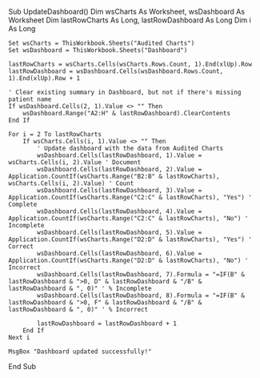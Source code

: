 Sub UpdateDashboard()
    Dim wsCharts As Worksheet, wsDashboard As Worksheet
    Dim lastRowCharts As Long, lastRowDashboard As Long
    Dim i As Long
    
    Set wsCharts = ThisWorkbook.Sheets("Audited Charts")
    Set wsDashboard = ThisWorkbook.Sheets("Dashboard")
    
    lastRowCharts = wsCharts.Cells(wsCharts.Rows.Count, 1).End(xlUp).Row
    lastRowDashboard = wsDashboard.Cells(wsDashboard.Rows.Count, 1).End(xlUp).Row + 1
    
    ' Clear existing summary in Dashboard, but not if there's missing patient name
    If wsDashboard.Cells(2, 1).Value <> "" Then
        wsDashboard.Range("A2:H" & lastRowDashboard).ClearContents
    End If
    
    For i = 2 To lastRowCharts
        If wsCharts.Cells(i, 1).Value <> "" Then
            ' Update dashboard with the data from Audited Charts
            wsDashboard.Cells(lastRowDashboard, 1).Value = wsCharts.Cells(i, 2).Value ' Document
            wsDashboard.Cells(lastRowDashboard, 2).Value = Application.CountIf(wsCharts.Range("B2:B" & lastRowCharts), wsCharts.Cells(i, 2).Value) ' Count
            wsDashboard.Cells(lastRowDashboard, 3).Value = Application.CountIf(wsCharts.Range("C2:C" & lastRowCharts), "Yes") ' Complete
            wsDashboard.Cells(lastRowDashboard, 4).Value = Application.CountIf(wsCharts.Range("C2:C" & lastRowCharts), "No") ' Incomplete
            wsDashboard.Cells(lastRowDashboard, 5).Value = Application.CountIf(wsCharts.Range("D2:D" & lastRowCharts), "Yes") ' Correct
            wsDashboard.Cells(lastRowDashboard, 6).Value = Application.CountIf(wsCharts.Range("D2:D" & lastRowCharts), "No") ' Incorrect
            wsDashboard.Cells(lastRowDashboard, 7).Formula = "=IF(B" & lastRowDashboard & ">0, D" & lastRowDashboard & "/B" & lastRowDashboard & ", 0)" ' % Incomplete
            wsDashboard.Cells(lastRowDashboard, 8).Formula = "=IF(B" & lastRowDashboard & ">0, F" & lastRowDashboard & "/B" & lastRowDashboard & ", 0)" ' % Incorrect
            
            lastRowDashboard = lastRowDashboard + 1
        End If
    Next i

    MsgBox "Dashboard updated successfully!"
End Sub
